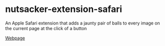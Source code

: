 # nutsacker-extension-safari
An Apple Safari extension that adds a jaunty pair of balls to every image on the current page at the click of a button

[Webpage](http://www.nutsacker.com)
